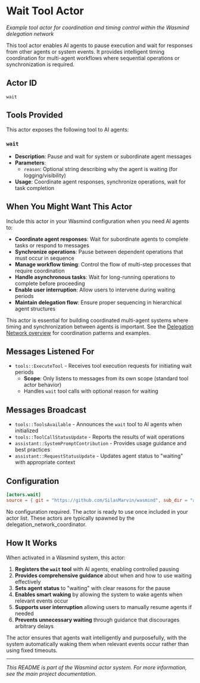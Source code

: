 # Wait Tool Actor

*Example tool actor for coordination and timing control within the Wasmind delegation network*

This tool actor enables AI agents to pause execution and wait for responses from other agents or system events. It provides intelligent timing coordination for multi-agent workflows where sequential operations or synchronization is required.

## Actor ID
`wait`

## Tools Provided

This actor exposes the following tool to AI agents:

### `wait`
- **Description**: Pause and wait for system or subordinate agent messages
- **Parameters**:
  - `reason`: Optional string describing why the agent is waiting (for logging/visibility)
- **Usage**: Coordinate agent responses, synchronize operations, wait for task completion

## When You Might Want This Actor

Include this actor in your Wasmind configuration when you need AI agents to:

- **Coordinate agent responses**: Wait for subordinate agents to complete tasks or respond to messages
- **Synchronize operations**: Pause between dependent operations that must occur in sequence
- **Manage workflow timing**: Control the flow of multi-step processes that require coordination
- **Handle asynchronous tasks**: Wait for long-running operations to complete before proceeding
- **Enable user interruption**: Allow users to intervene during waiting periods
- **Maintain delegation flow**: Ensure proper sequencing in hierarchical agent structures

This actor is essential for building coordinated multi-agent systems where timing and synchronization between agents is important. See the [Delegation Network overview](../../README.md) for coordination patterns and examples.

## Messages Listened For

- `tools::ExecuteTool` - Receives tool execution requests for initiating wait periods
  - **Scope**: Only listens to messages from its own scope (standard tool actor behavior)
  - Handles `wait` tool calls with optional reason for waiting

## Messages Broadcast

- `tools::ToolsAvailable` - Announces the `wait` tool to AI agents when initialized
- `tools::ToolCallStatusUpdate` - Reports the results of wait operations
- `assistant::SystemPromptContribution` - Provides usage guidance and best practices
- `assistant::RequestStatusUpdate` - Updates agent status to "waiting" with appropriate context

## Configuration

```toml
[actors.wait]
source = { git = "https://github.com/SilasMarvin/wasmind", sub_dir = "actors/delegation_network/crates/wait" }
```

No configuration required. The actor is ready to use once included in your actor list. These actors are typically spawned by the delegation_network_coordinator.

## How It Works

When activated in a Wasmind system, this actor:

1. **Registers the `wait` tool** with AI agents, enabling controlled pausing
2. **Provides comprehensive guidance** about when and how to use waiting effectively
3. **Sets agent status** to "waiting" with clear reasons for the pause
4. **Enables smart waking** by allowing the system to wake agents when relevant events occur
5. **Supports user interruption** allowing users to manually resume agents if needed
6. **Prevents unnecessary waiting** through guidance that discourages arbitrary delays

The actor ensures that agents wait intelligently and purposefully, with the system automatically waking them when relevant events occur rather than using fixed timeouts.

---

*This README is part of the Wasmind actor system. For more information, see the main project documentation.*